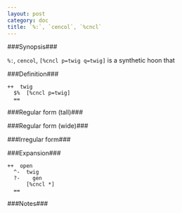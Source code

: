```yaml
---
layout: post
category: doc
title: `%:`, `cencol`, `%cncl`
---
```


###Synopsis###

`%:`, `cencol`, `[%cncl p=twig q=twig]` is a synthetic hoon that

###Definition###

    ++  twig  
      $%  [%cncl p=twig]
      ==

###Regular form (tall)###

###Regular form (wide)###

###Irregular form###

###Expansion###
    
    ++  open
      ^-  twig
      ?-    gen
          [%cncl *]
      ==

###Notes###

